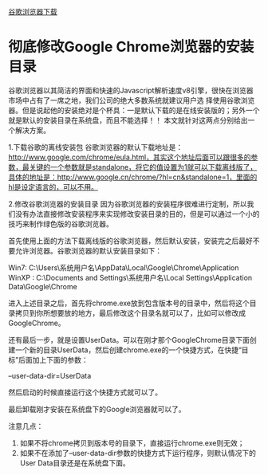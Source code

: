 [谷歌浏览器下载](http://www.google.cn/chrome/?hl=cn&standalone=1)
#   彻底修改Google Chrome浏览器的安装目录
谷歌浏览器以其简洁的界面和快速的Javascript解析速度v8引擎，很快在浏览器市场中占有了一席之地，我们公司的绝大多数系统就建议用户选 择使用谷歌浏览器。但是说起他的安装绝对是个杯具：一是默认下载的是在线安装版的；另外一个就是默认的安装目录在系统盘，而且不能选择！！ 本文就针对这两点分别给出一个解决方案。

1.下载谷歌的离线安装包
谷歌浏览器的默认下载地址是：http://www.google.com/chrome/eula.html，其实这个地址后面可以跟很多的参数，最关键的一个参数就是standalone，将它的值设置为1就可以下载离线版了，具体的地址是：http://www.google.cn/chrome/?hl=cn&standalone=1，里面的hl是设定语言的，可以不用。

2.修改谷歌浏览器的安装目录
因为谷歌浏览器的安装程序很难进行定制，所以我们没有办法直接修改安装程序来实现修改安装目录的目的，但是可以通过一个小的技巧来制作绿色版的谷歌浏览器。

首先使用上面的方法下载离线版的谷歌浏览器，然后默认安装，安装完之后最好不要允许浏览器。谷歌浏览器的默认安装目录如下：

Win7:
C:\Users\系统用户名\AppData\Local\Google\Chrome\Application
WinXP :
C:\Documents and Settings\系统用户名\Local Settings\Application Data\Google\Chrome

进入上述目录之后，首先将chrome.exe放到包含版本号的目录中，然后将这个目录拷贝到你所想要放的地方，最后修改这个目录名就可以了，比如可以修改成GoogleChrome。

还有最后一步，就是设置UserData。可以在刚才那个GoogleChrome目录下面创建一个新的目录UserData，然后创建chrome.exe的一个快捷方式，在快捷“目标”后面加上下面的参数：

–user-data-dir=UserData

然后启动的时候直接运行这个快捷方式就可以了。

最后卸载刚才安装在系统盘下的Google浏览器就可以了。

注意几点：
1. 如果不将chrome拷贝到版本号的目录下，直接运行chrome.exe则无效；
2. 如果不在添加了–user-data-dir参数的快捷方式下运行程序，则默认情况下的User Data目录还是在系统盘下面。